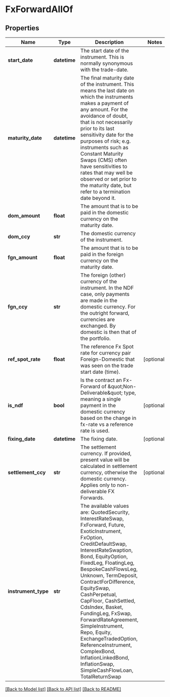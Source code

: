 # FxForwardAllOf


## Properties
Name | Type | Description | Notes
------------ | ------------- | ------------- | -------------
**start_date** | **datetime** | The start date of the instrument. This is normally synonymous with the trade-date. | 
**maturity_date** | **datetime** | The final maturity date of the instrument. This means the last date on which the instruments makes a payment of any amount.  For the avoidance of doubt, that is not necessarily prior to its last sensitivity date for the purposes of risk; e.g. instruments such as  Constant Maturity Swaps (CMS) often have sensitivities to rates that may well be observed or set prior to the maturity date, but refer to a termination date beyond it. | 
**dom_amount** | **float** | The amount that is to be paid in the domestic currency on the maturity date. | 
**dom_ccy** | **str** | The domestic currency of the instrument. | 
**fgn_amount** | **float** | The amount that is to be paid in the foreign currency on the maturity date. | 
**fgn_ccy** | **str** | The foreign (other) currency of the instrument. In the NDF case, only payments are made in the domestic currency.  For the outright forward, currencies are exchanged. By domestic is then that of the portfolio. | 
**ref_spot_rate** | **float** | The reference Fx Spot rate for currency pair Foreign-Domestic that was seen on the trade start date (time). | [optional] 
**is_ndf** | **bool** | Is the contract an Fx-Forward of \&quot;Non-Deliverable\&quot; type, meaning a single payment in the domestic currency based on the change in fx-rate vs  a reference rate is used. | [optional] 
**fixing_date** | **datetime** | The fixing date. | [optional] 
**settlement_ccy** | **str** | The settlement currency.  If provided, present value will be calculated in settlement currency, otherwise the domestic currency. Applies only to non-deliverable FX Forwards. | [optional] 
**instrument_type** | **str** | The available values are: QuotedSecurity, InterestRateSwap, FxForward, Future, ExoticInstrument, FxOption, CreditDefaultSwap, InterestRateSwaption, Bond, EquityOption, FixedLeg, FloatingLeg, BespokeCashFlowsLeg, Unknown, TermDeposit, ContractForDifference, EquitySwap, CashPerpetual, CapFloor, CashSettled, CdsIndex, Basket, FundingLeg, FxSwap, ForwardRateAgreement, SimpleInstrument, Repo, Equity, ExchangeTradedOption, ReferenceInstrument, ComplexBond, InflationLinkedBond, InflationSwap, SimpleCashFlowLoan, TotalReturnSwap | 

[[Back to Model list]](../README.md#documentation-for-models) [[Back to API list]](../README.md#documentation-for-api-endpoints) [[Back to README]](../README.md)


